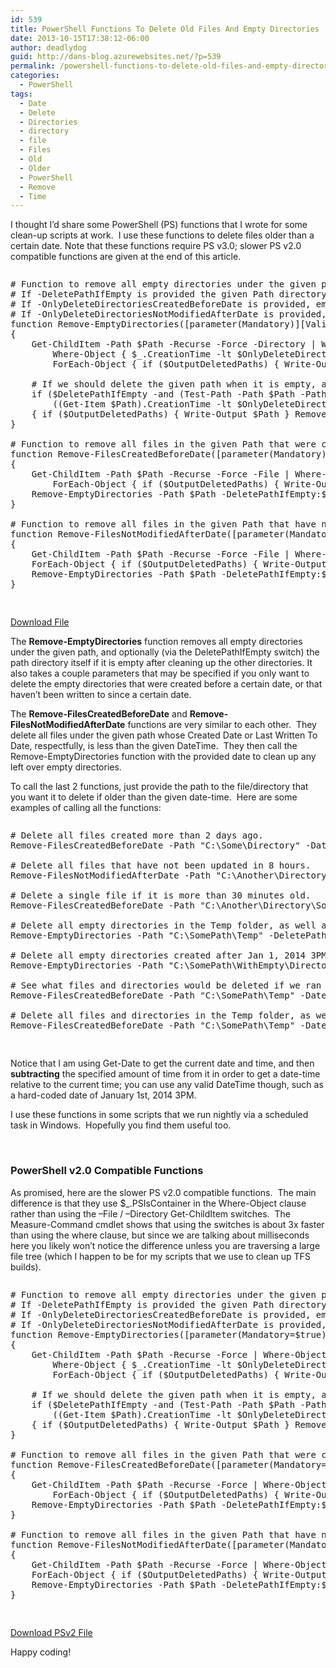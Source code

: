 ```yaml
---
id: 539
title: PowerShell Functions To Delete Old Files And Empty Directories
date: 2013-10-15T17:38:12-06:00
author: deadlydog
guid: http://dans-blog.azurewebsites.net/?p=539
permalink: /powershell-functions-to-delete-old-files-and-empty-directories/
categories:
  - PowerShell
tags:
  - Date
  - Delete
  - Directories
  - directory
  - file
  - Files
  - Old
  - Older
  - PowerShell
  - Remove
  - Time
---
```

I thought I’d share some PowerShell (PS) functions that I wrote for some clean-up scripts at work.&#160; I use these functions to delete files older than a certain date. Note that these functions require PS v3.0; slower PS v2.0 compatible functions are given at the end of this article.

<div id="scid:C89E2BDB-ADD3-4f7a-9810-1B7EACF446C1:1ae951c3-9a90-495d-b4ae-fc601ee7a3dc" class="wlWriterEditableSmartContent" style="float: none; padding-bottom: 0px; padding-top: 0px; padding-left: 0px; margin: 0px; display: inline; padding-right: 0px">
  <pre style=white-space:normal>

  <pre class="brush: powershell; pad-line-numbers: true; title: ; notranslate" title="">
# Function to remove all empty directories under the given path.
# If -DeletePathIfEmpty is provided the given Path directory will also be deleted if it is empty.
# If -OnlyDeleteDirectoriesCreatedBeforeDate is provided, empty folders will only be deleted if they were created before the given date.
# If -OnlyDeleteDirectoriesNotModifiedAfterDate is provided, empty folders will only be deleted if they have not been written to after the given date.
function Remove-EmptyDirectories([parameter(Mandatory)][ValidateScript({Test-Path $_})][string] $Path, [switch] $DeletePathIfEmpty, [DateTime] $OnlyDeleteDirectoriesCreatedBeforeDate = [DateTime]::MaxValue, [DateTime] $OnlyDeleteDirectoriesNotModifiedAfterDate = [DateTime]::MaxValue, [switch] $OutputDeletedPaths, [switch] $WhatIf)
{
    Get-ChildItem -Path $Path -Recurse -Force -Directory | Where-Object { (Get-ChildItem -Path $_.FullName -Recurse -Force -File) -eq $null } |
        Where-Object { $_.CreationTime -lt $OnlyDeleteDirectoriesCreatedBeforeDate -and $_.LastWriteTime -lt $OnlyDeleteDirectoriesNotModifiedAfterDate } |
        ForEach-Object { if ($OutputDeletedPaths) { Write-Output $_.FullName } Remove-Item -Path $_.FullName -Force -WhatIf:$WhatIf }

    # If we should delete the given path when it is empty, and it is a directory, and it is empty, and it meets the date requirements, then delete it.
    if ($DeletePathIfEmpty -and (Test-Path -Path $Path -PathType Container) -and (Get-ChildItem -Path $Path -Force) -eq $null -and
        ((Get-Item $Path).CreationTime -lt $OnlyDeleteDirectoriesCreatedBeforeDate) -and ((Get-Item $Path).LastWriteTime -lt $OnlyDeleteDirectoriesNotModifiedAfterDate))
    { if ($OutputDeletedPaths) { Write-Output $Path } Remove-Item -Path $Path -Force -WhatIf:$WhatIf }
}

# Function to remove all files in the given Path that were created before the given date, as well as any empty directories that may be left behind.
function Remove-FilesCreatedBeforeDate([parameter(Mandatory)][ValidateScript({Test-Path $_})][string] $Path, [parameter(Mandatory)][DateTime] $DateTime, [switch] $DeletePathIfEmpty, [switch] $OutputDeletedPaths, [switch] $WhatIf)
{
    Get-ChildItem -Path $Path -Recurse -Force -File | Where-Object { $_.CreationTime -lt $DateTime } |
		ForEach-Object { if ($OutputDeletedPaths) { Write-Output $_.FullName } Remove-Item -Path $_.FullName -Force -WhatIf:$WhatIf }
    Remove-EmptyDirectories -Path $Path -DeletePathIfEmpty:$DeletePathIfEmpty -OnlyDeleteDirectoriesCreatedBeforeDate $DateTime -OutputDeletedPaths:$OutputDeletedPaths -WhatIf:$WhatIf
}

# Function to remove all files in the given Path that have not been modified after the given date, as well as any empty directories that may be left behind.
function Remove-FilesNotModifiedAfterDate([parameter(Mandatory)][ValidateScript({Test-Path $_})][string] $Path, [parameter(Mandatory)][DateTime] $DateTime, [switch] $DeletePathIfEmpty, [switch] $OutputDeletedPaths, [switch] $WhatIf)
{
    Get-ChildItem -Path $Path -Recurse -Force -File | Where-Object { $_.LastWriteTime -lt $DateTime } |
	ForEach-Object { if ($OutputDeletedPaths) { Write-Output $_.FullName } Remove-Item -Path $_.FullName -Force -WhatIf:$WhatIf }
    Remove-EmptyDirectories -Path $Path -DeletePathIfEmpty:$DeletePathIfEmpty -OnlyDeleteDirectoriesNotModifiedAfterDate $DateTime -OutputDeletedPaths:$OutputDeletedPaths -WhatIf:$WhatIf
}

</pre>
</div>

<div id="scid:fb3a1972-4489-4e52-abe7-25a00bb07fdf:c2c16c8f-2fb3-43c5-9185-f9386261beae" class="wlWriterEditableSmartContent" style="float: none; padding-bottom: 0px; padding-top: 0px; padding-left: 0px; margin: 0px; display: inline; padding-right: 0px">
  <p>
    <a href="http://dans-blog.azurewebsites.net/wp-content/uploads/2014/01/Remove-FilesOlderThan.zip" target="_blank">Download File</a>
  </p>
</div>

The **Remove-EmptyDirectories** function removes all empty directories under the given path, and optionally (via the DeletePathIfEmpty switch) the path directory itself if it is empty after cleaning up the other directories. It also takes a couple parameters that may be specified if you only want to delete the empty directories that were created before a certain date, or that haven’t been written to since a certain date.

The **Remove-FilesCreatedBeforeDate** and **Remove-FilesNotModifiedAfterDate** functions are very similar to each other.&#160; They delete all files under the given path whose Created Date or Last Written To Date, respectfully, is less than the given DateTime.&#160; They then call the Remove-EmptyDirectories function with the provided date to clean up any left over empty directories.

To call the last 2 functions, just provide the path to the file/directory that you want it to delete if older than the given date-time.&#160; Here are some examples of calling all the functions:

<div id="scid:C89E2BDB-ADD3-4f7a-9810-1B7EACF446C1:0c7dde8c-4381-4077-936d-b33119373a95" class="wlWriterEditableSmartContent" style="float: none; padding-bottom: 0px; padding-top: 0px; padding-left: 0px; margin: 0px; display: inline; padding-right: 0px">
  <pre style=white-space:normal>

  <pre class="brush: powershell; title: ; notranslate" title="">
# Delete all files created more than 2 days ago.
Remove-FilesCreatedBeforeDate -Path "C:\Some\Directory" -DateTime ((Get-Date).AddDays(-2)) -DeletePathIfEmpty

# Delete all files that have not been updated in 8 hours.
Remove-FilesNotModifiedAfterDate -Path "C:\Another\Directory" -DateTime ((Get-Date).AddHours(-8))

# Delete a single file if it is more than 30 minutes old.
Remove-FilesCreatedBeforeDate -Path "C:\Another\Directory\SomeFile.txt" -DateTime ((Get-Date).AddMinutes(-30))

# Delete all empty directories in the Temp folder, as well as the Temp folder itself if it is empty.
Remove-EmptyDirectories -Path "C:\SomePath\Temp" -DeletePathIfEmpty

# Delete all empty directories created after Jan 1, 2014 3PM.
Remove-EmptyDirectories -Path "C:\SomePath\WithEmpty\Directories" -OnlyDeleteDirectoriesCreatedBeforeDate ([DateTime]::Parse("Jan 1, 2014 15:00:00"))

# See what files and directories would be deleted if we ran the command.
Remove-FilesCreatedBeforeDate -Path "C:\SomePath\Temp" -DateTime (Get-Date) -DeletePathIfEmpty -WhatIf

# Delete all files and directories in the Temp folder, as well as the Temp folder itself if it is empty, and output all paths that were deleted.
Remove-FilesCreatedBeforeDate -Path "C:\SomePath\Temp" -DateTime (Get-Date) -DeletePathIfEmpty -OutputDeletedPaths

</pre>
</div>

Notice that I am using Get-Date to get the current date and time, and then **subtracting** the specified amount of time from it in order to get a date-time relative to the current time; you can use any valid DateTime though, such as a hard-coded date of January 1st, 2014 3PM.

I use these functions in some scripts that we run nightly via a scheduled task in Windows.&#160; Hopefully you find them useful too.

&#160;

### PowerShell v2.0 Compatible Functions

As promised, here are the slower PS v2.0 compatible functions.&#160; The main difference is that they use $_.PSIsContainer in the Where-Object clause rather than using the –File / –Directory Get-ChildItem switches.&#160; The Measure-Command cmdlet shows that using the switches is about 3x faster than using the where clause, but since we are talking about milliseconds here you likely won’t notice the difference unless you are traversing a large file tree (which I happen to be for my scripts that we use to clean up TFS builds).

<div id="scid:C89E2BDB-ADD3-4f7a-9810-1B7EACF446C1:6a0118b4-0589-49cd-b423-a0f24369b872" class="wlWriterEditableSmartContent" style="float: none; padding-bottom: 0px; padding-top: 0px; padding-left: 0px; margin: 0px; display: inline; padding-right: 0px">
  <pre style=white-space:normal>

  <pre class="brush: powershell; title: ; notranslate" title="">
# Function to remove all empty directories under the given path.
# If -DeletePathIfEmpty is provided the given Path directory will also be deleted if it is empty.
# If -OnlyDeleteDirectoriesCreatedBeforeDate is provided, empty folders will only be deleted if they were created before the given date.
# If -OnlyDeleteDirectoriesNotModifiedAfterDate is provided, empty folders will only be deleted if they have not been written to after the given date.
function Remove-EmptyDirectories([parameter(Mandatory=$true)][ValidateScript({Test-Path $_})][string] $Path, [switch] $DeletePathIfEmpty, [DateTime] $OnlyDeleteDirectoriesCreatedBeforeDate = [DateTime]::MaxValue, [DateTime] $OnlyDeleteDirectoriesNotModifiedAfterDate = [DateTime]::MaxValue, [switch] $OutputDeletedPaths, [switch] $WhatIf)
{
    Get-ChildItem -Path $Path -Recurse -Force | Where-Object { $_.PSIsContainer -and (Get-ChildItem -Path $_.FullName -Recurse -Force | Where-Object { !$_.PSIsContainer }) -eq $null } |
        Where-Object { $_.CreationTime -lt $OnlyDeleteDirectoriesCreatedBeforeDate -and $_.LastWriteTime -lt $OnlyDeleteDirectoriesNotModifiedAfterDate } |
        ForEach-Object { if ($OutputDeletedPaths) { Write-Output $_.FullName } Remove-Item -Path $_.FullName -Force -WhatIf:$WhatIf }

    # If we should delete the given path when it is empty, and it is a directory, and it is empty, and it meets the date requirements, then delete it.
    if ($DeletePathIfEmpty -and (Test-Path -Path $Path -PathType Container) -and (Get-ChildItem -Path $Path -Force) -eq $null -and
        ((Get-Item $Path).CreationTime -lt $OnlyDeleteDirectoriesCreatedBeforeDate) -and ((Get-Item $Path).LastWriteTime -lt $OnlyDeleteDirectoriesNotModifiedAfterDate))
    { if ($OutputDeletedPaths) { Write-Output $Path } Remove-Item -Path $Path -Force -WhatIf:$WhatIf }
}

# Function to remove all files in the given Path that were created before the given date, as well as any empty directories that may be left behind.
function Remove-FilesCreatedBeforeDate([parameter(Mandatory=$true)][ValidateScript({Test-Path $_})][string] $Path, [parameter(Mandatory)][DateTime] $DateTime, [switch] $DeletePathIfEmpty, [switch] $OutputDeletedPaths, [switch] $WhatIf)
{
    Get-ChildItem -Path $Path -Recurse -Force | Where-Object { !$_.PSIsContainer -and $_.CreationTime -lt $DateTime } |
		ForEach-Object { if ($OutputDeletedPaths) { Write-Output $_.FullName } Remove-Item -Path $_.FullName -Force -WhatIf:$WhatIf }
    Remove-EmptyDirectories -Path $Path -DeletePathIfEmpty:$DeletePathIfEmpty -OnlyDeleteDirectoriesCreatedBeforeDate $DateTime -OutputDeletedPaths:$OutputDeletedPaths -WhatIf:$WhatIf
}

# Function to remove all files in the given Path that have not been modified after the given date, as well as any empty directories that may be left behind.
function Remove-FilesNotModifiedAfterDate([parameter(Mandatory=$true)][ValidateScript({Test-Path $_})][string] $Path, [parameter(Mandatory)][DateTime] $DateTime, [switch] $DeletePathIfEmpty, [switch] $OutputDeletedPaths, [switch] $WhatIf)
{
    Get-ChildItem -Path $Path -Recurse -Force | Where-Object { !$_.PSIsContainer -and $_.LastWriteTime -lt $DateTime } |
	ForEach-Object { if ($OutputDeletedPaths) { Write-Output $_.FullName } Remove-Item -Path $_.FullName -Force -WhatIf:$WhatIf }
    Remove-EmptyDirectories -Path $Path -DeletePathIfEmpty:$DeletePathIfEmpty -OnlyDeleteDirectoriesNotModifiedAfterDate $DateTime -OutputDeletedPaths:$OutputDeletedPaths -WhatIf:$WhatIf
}

</pre>
</div>

<div id="scid:fb3a1972-4489-4e52-abe7-25a00bb07fdf:b8e621ed-daea-4ac4-b565-fb8f9cd997e6" class="wlWriterEditableSmartContent" style="float: none; padding-bottom: 0px; padding-top: 0px; padding-left: 0px; margin: 0px; display: inline; padding-right: 0px">
  <p>
    <a href="http://dans-blog.azurewebsites.net/wp-content/uploads/2014/01/Remove-FilesOlderThanPSv2.zip" target="_blank">Download PSv2 File</a>
  </p>
</div>

Happy coding!
